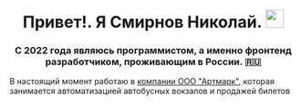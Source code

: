 <h1 align="center">Привет!. Я Смирнов Николай.
<img src="https://github.com/blackcater/blackcater/raw/main/images/Hi.gif" height="32"/></h1>
<h3 align="center">С 2022 года являюсь программистом, а именно фронтенд разработчиком, проживающим в России. 🇷🇺</h3>
<p>  В настоящий момент работаю в <a href="https://e-traffic.ru/" target="_blank">компании ООО "Артмарк"</a>, которая занимается автоматизацией автобусных вокзалов и продажей билетов</p>
<!--
**Nikolos-S/Nikolos-S** is a ✨ _special_ ✨ repository because its `README.md` (this file) appears on your GitHub profile.

Here are some ideas to get you started:

- 🔭 I’m currently working on ...
- 🌱 I’m currently learning ...
- 👯 I’m looking to collaborate on ...
- 🤔 I’m looking for help with ...
- 💬 Ask me about ...
- 📫 How to reach me: ...
- 😄 Pronouns: ...
- ⚡ Fun fact: ...
-->
